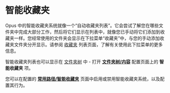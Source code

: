 # 智能收藏夹

Opus 中的智能收藏夹系统就像一个“自动收藏夹列表”。它会尝试了解您在哪些文件夹中完成大部分工作，然后将它们显示在列表中，就像您已手动将它们添加到收藏夹一样。您经常使用的文件夹会显示在下拉菜单“收藏夹”中，与您的手动添加收藏夹文件夹分开显示。请参阅 [收藏夹](favorites.zh.md) 列表页面，了解有关使用此下拉菜单的更多信息。

智能收藏夹列表也可以显示在 [文件夹树](folder_tree.zh.md) 中 - 打开 **[文件夹树/内容](/Manual/preferences/preferences_categories/folder_tree/contents.zh.md)** 配置页面上的 **智能收藏夹** 项。

您可以在配置的 **[常用路径/智能收藏夹](/Manual/preferences/preferences_categories/frequently_used_paths/智能收藏夹.zh.md)** 页面中启用或禁用智能收藏夹系统，以及配置其行为。